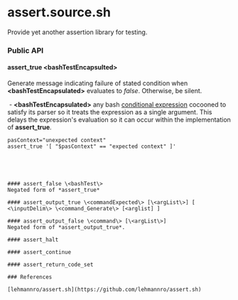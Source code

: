 # assert.source.sh
Provide yet another assertion library for testing.

### Public API

#### assert_true \<bashTestEncapsulted\>
Generate message indicating failure of stated condition when **\<bashTestEncapsulated\>** evaluates to *false*.  Otherwise, be silent.

  - **\<bashTestEncapsulated\>** any bash [conditional expression](https://www.gnu.org/software/bash/manual/html_node/Bash-Conditional-Expressions.html) cocooned to satisfy its parser so it treats the expression as a single argument.  This delays the expression's evaluation so it can occur within the implementation of **assert_true**.
```
pasContext="unexpected context"
assert_true '[ "$pasContext" == "expected context" ]' 





#### assert_false \<bashTest\>
Negated form of *assert_true*

#### assert_output_true \<commandExpected\> [\<argList\>] [ <\inputDelim\> \<command_Generate\> [<arglist] ]

#### assert_output_false \<command\> [\<argList\>]
Negated form of *assert_output_true*.

#### assert_halt

#### assert_continue

#### assert_return_code_set

### References

[lehmannro/assert.sh](https://github.com/lehmannro/assert.sh)
